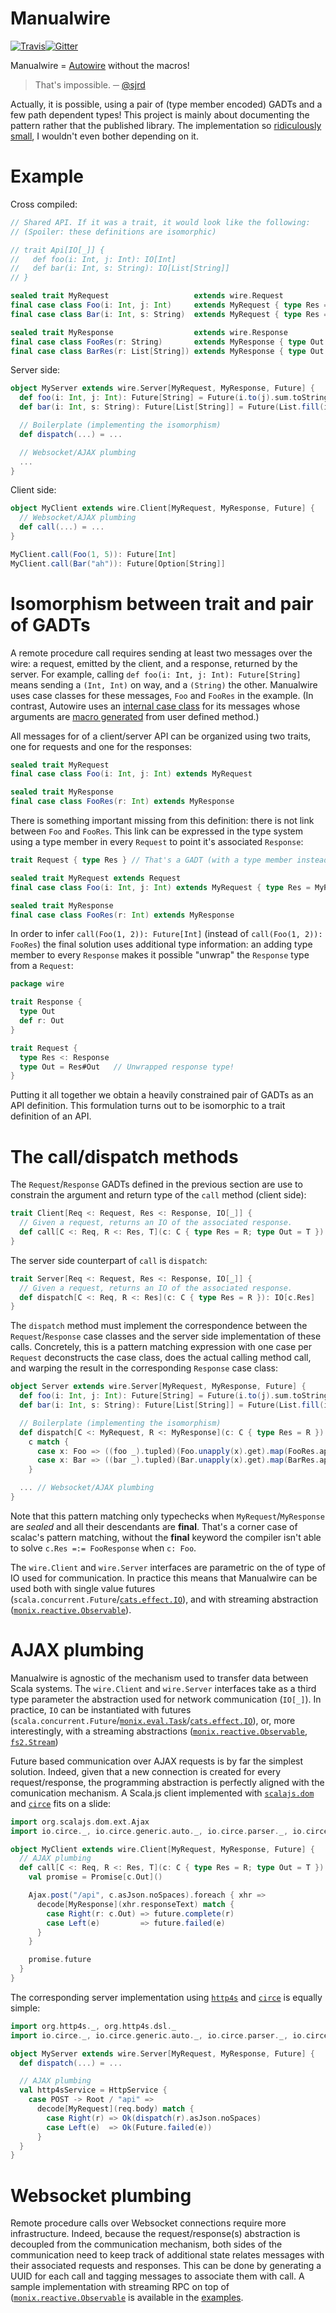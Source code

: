 # Manualwire

[![Travis](https://api.travis-ci.org/OlivierBlanvillain/manualwire.png?branch=master)](https://travis-ci.org/OlivierBlanvillain/manualwire)[![Gitter](https://badges.gitter.im/Join%20Chat.svg)](https://github.com/OlivierBlanvillain/manualwire/issues/new?title=I%20want%20to%20chat,%20please%20open%20a%20Gitter)

Manualwire = [Autowire](https://github.com/lihaoyi/autowire) without the macros!

> That's impossible. ─ [@sjrd](https://github.com/sjrd)

Actually, it is possible, using a pair of (type member encoded) GADTs and a few path dependent types! This project is mainly about documenting the pattern rather that the published library. The implementation so [ridiculously small](manualwire/src/main/scala/wire/lib.scala), I wouldn't even bother depending on it.

# Example

Cross compiled:

```scala
// Shared API. If it was a trait, it would look like the following:
// (Spoiler: these definitions are isomorphic)

// trait Api[IO[_]] {
//   def foo(i: Int, j: Int): IO[Int]
//   def bar(i: Int, s: String): IO[List[String]]
// }

sealed trait MyRequest                   extends wire.Request
final case class Foo(i: Int, j: Int)     extends MyRequest { type Res = FooRes }
final case class Bar(i: Int, s: String)  extends MyRequest { type Res = BarRes }

sealed trait MyResponse                  extends wire.Response
final case class FooRes(r: String)       extends MyResponse { type Out = String }
final case class BarRes(r: List[String]) extends MyResponse { type Out = List[String] }
```

Server side:

```scala
object MyServer extends wire.Server[MyRequest, MyResponse, Future] {
  def foo(i: Int, j: Int): Future[String] = Future(i.to(j).sum.toString)
  def bar(i: Int, s: String): Future[List[String]] = Future(List.fill(i)(s))

  // Boilerplate (implementing the isomorphism)
  def dispatch(...) = ...

  // Websocket/AJAX plumbing
  ...
}
```

Client side:

```scala
object MyClient extends wire.Client[MyRequest, MyResponse, Future] {
  // Websocket/AJAX plumbing
  def call(...) = ...
}

MyClient.call(Foo(1, 5)): Future[Int]
MyClient.call(Bar("ah")): Future[Option[String]]
```


# Isomorphism between trait and pair of GADTs

A remote procedure call requires sending at least two messages over the wire: a request, emitted by the client, and a response, returned by the server. For example, calling `def foo(i: Int, j: Int): Future[String]` means sending a `(Int, Int)` on way, and a `(String)` the other. Manualwire uses case classes for these messages, `Foo` and `FooRes` in the example. (In contrast, Autowire uses an [internal case class](https://github.com/lihaoyi/autowire/blob/3dba5d596b85f05bef7e0a802631786e3270d4a8/autowire/shared/src/main/scala/autowire/Core.scala#L25) for its messages whose arguments are [macro generated](https://github.com/lihaoyi/autowire/blob/166aaf9aa7f9f03a2f9b509fef5e1dfcc3c15fca/autowire/shared/src/main/scala/autowire/Macros.scala#L262) from user defined method.)

All messages for of a client/server API can be organized using two traits, one for requests and one for the responses:

```scala
sealed trait MyRequest
final case class Foo(i: Int, j: Int) extends MyRequest

sealed trait MyResponse
final case class FooRes(r: Int) extends MyResponse
```

There is something important missing from this definition: there is not link between `Foo` and `FooRes`. This link can be expressed in the type system using a type member in every `Request` to point it's associated `Response`:

```scala
trait Request { type Res } // That's a GADT (with a type member instead of a type parameter)

sealed trait MyRequest extends Request
final case class Foo(i: Int, j: Int) extends MyRequest { type Res = MyResponse }

sealed trait MyResponse
final case class FooRes(r: Int) extends MyResponse
```

In order to infer `call(Foo(1, 2)): Future[Int]` (instead of `call(Foo(1, 2)): FooRes`) the final solution uses additional type information: an adding type member to every `Response` makes it possible "unwrap" the `Response` type from a `Request`:


```scala
package wire

trait Response {
  type Out
  def r: Out
}

trait Request {
  type Res <: Response
  type Out = Res#Out   // Unwrapped response type!
}
```

Putting it all together we obtain a heavily constrained pair of GADTs as an API definition. This formulation turns out to be isomorphic to a trait definition of an API.


# The call/dispatch methods

The `Request`/`Response` GADTs defined in the previous section are use to constrain the argument and return type of the `call` method (client side):

```scala
trait Client[Req <: Request, Res <: Response, IO[_]] {
  // Given a request, returns an IO of the associated response.
  def call[C <: Req, R <: Res, T](c: C { type Res = R; type Out = T }): IO[c.Out]
}
```

The server side counterpart of `call` is `dispatch`:

```scala
trait Server[Req <: Request, Res <: Response, IO[_]] {
  // Given a request, returns an IO of the associated response.
  def dispatch[C <: Req, R <: Res](c: C { type Res = R }): IO[c.Res]
}
```

The `dispatch` method must implement the correspondence between the `Request`/`Response` case classes and the server side implementation of these calls. Concretely, this is a pattern matching expression with one case per `Request` deconstructs the case class, does the actual calling method call, and warping the result in the corresponding `Response` case class:

```scala
object Server extends wire.Server[MyRequest, MyResponse, Future] {
  def foo(i: Int, j: Int): Future[String] = Future(i.to(j).sum.toString)
  def bar(i: Int, s: String): Future[List[String]] = Future(List.fill(i)(s))

  // Boilerplate (implementing the isomorphism)
  def dispatch[C <: MyRequest, R <: MyResponse](c: C { type Res = R }): Future[c.Res] =
    c match {
      case x: Foo => ((foo _).tupled)(Foo.unapply(x).get).map(FooRes.apply)
      case x: Bar => ((bar _).tupled)(Bar.unapply(x).get).map(BarRes.apply)
    }

  ... // Websocket/AJAX plumbing
}
```

Note that this pattern matching only typechecks when `MyRequest`/`MyResponse` are *sealed* and all their descendants are **final**. That's a corner case of scalac's pattern matching, without the **final** keyword the compiler isn't able to solve `c.Res =:= FooResponse` when `c: Foo`.

The `wire.Client` and `wire.Server` interfaces are parametric on the of type of IO used for communication. In practice this means that Manualwire can be used both with single value futures (`scala.concurrent.Future`/[`cats.effect.IO`](https://github.com/typelevel/cats-effect)), and with streaming abstraction ([`monix.reactive.Observable`](https://github.com/monix/monix/blob/v2.3.0/monix-reactive/shared/src/main/scala/monix/reactive/Observable.scala)).


# AJAX plumbing

Manualwire is agnostic of the mechanism used to transfer data between Scala systems. The `wire.Client` and `wire.Server` interfaces take as a third type parameter the abstraction used for network communication (`IO[_]`). In practice, `IO` can be instantiated with futures (`scala.concurrent.Future`/[`monix.eval.Task`](https://github.com/monix/monix/blob/master/monix-eval/shared/src/main/scala/monix/eval/Task.scala)/[`cats.effect.IO`](https://github.com/typelevel/cats-effect)), or, more interestingly, with a streaming abstractions ([`monix.reactive.Observable`](https://github.com/monix/monix/blob/v2.3.0/monix-reactive/shared/src/main/scala/monix/reactive/Observable.scala), [`fs2.Stream`](https://github.com/functional-streams-for-scala/fs2/blob/v0.10.0-M2/core/shared/src/main/scala/fs2/Stream.scala))

Future based communication over AJAX requests is by far the simplest solution. Indeed, given that a new connection is created for every request/response, the programming abstraction is perfectly aligned with the comunication mechanism. A Scala.js client implemented with [`scalajs.dom`](https://github.com/scala-js/scala-js-dom) and [`circe`](https://github.com/circe/circe) fits on a slide:

```scala
import org.scalajs.dom.ext.Ajax
import io.circe._, io.circe.generic.auto._, io.circe.parser._, io.circe.syntax._

object MyClient extends wire.Client[MyRequest, MyResponse, Future] {
  // AJAX plumbing
  def call[C <: Req, R <: Res, T](c: C { type Res = R; type Out = T }): Future[c.Out] = {
    val promise = Promise[c.Out]()

    Ajax.post("/api", c.asJson.noSpaces).foreach { xhr =>
      decode[MyResponse](xhr.responseText) match {
        case Right(r: c.Out) => future.complete(r)
        case Left(e)         => future.failed(e)
      }
    }

    promise.future
  }
}
```

The corresponding server implementation using [`http4s`](https://github.com/http4s/http4s) and [`circe`](https://github.com/circe/circe) is equally simple:

```scala
import org.http4s._, org.http4s.dsl._
import io.circe._, io.circe.generic.auto._, io.circe.parser._, io.circe.syntax._

object MyServer extends wire.Server[MyRequest, MyResponse, Future] {
  def dispatch(...) = ...

  // AJAX plumbing
  val http4sService = HttpService {
    case POST -> Root / "api" =>
      decode[MyRequest](req.body) match {
        case Right(r) => Ok(dispatch(r).asJson.noSpaces)
        case Left(e)  => Ok(Future.failed(e))
      }
  }
}
```

# Websocket plumbing

Remote procedure calls over Websocket connections require more infrastructure. Indeed, because the request/response(s) abstraction is decoupled from the communication mechanism, both sides of the communication need to keep track of additional state relates messages with their associated requests and responses. This can be done by generating a UUID for each call and tagging messages to associate them with call. A sample implementation with streaming RPC on top of ([`monix.reactive.Observable`](https://github.com/monix/monix/blob/v2.3.0/monix-reactive/shared/src/main/scala/monix/reactive/Observable.scala) is available in the [examples](https://todo).
